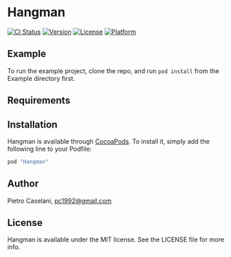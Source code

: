 # Hangman

[![CI Status](http://img.shields.io/travis/45d2c762a7418566c0b028ae9c3b9c7ae6a879a3/Hangman.svg?style=flat)](https://travis-ci.org/45d2c762a7418566c0b028ae9c3b9c7ae6a879a3/Hangman)
[![Version](https://img.shields.io/cocoapods/v/Hangman.svg?style=flat)](http://cocoapods.org/pods/Hangman)
[![License](https://img.shields.io/cocoapods/l/Hangman.svg?style=flat)](http://cocoapods.org/pods/Hangman)
[![Platform](https://img.shields.io/cocoapods/p/Hangman.svg?style=flat)](http://cocoapods.org/pods/Hangman)

## Example

To run the example project, clone the repo, and run `pod install` from the Example directory first.

## Requirements

## Installation

Hangman is available through [CocoaPods](http://cocoapods.org). To install
it, simply add the following line to your Podfile:

```ruby
pod "Hangman"
```

## Author

Pietro Caselani, pc1992@gmail.com

## License

Hangman is available under the MIT license. See the LICENSE file for more info.
